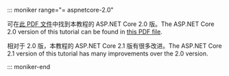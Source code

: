 ::: moniker range="= aspnetcore-2.0"

<span data-ttu-id="213d9-101">可在[此 PDF 文件](https://github.com/aspnet/Docs/tree/master/aspnetcore/data/ef-rp/intro/PDF-6-18-18.pdf)中找到本教程的 ASP.NET Core 2.0 版。</span><span class="sxs-lookup"><span data-stu-id="213d9-101">The ASP.NET Core 2.0 version of this tutorial can be found in [this PDF file](https://github.com/aspnet/Docs/tree/master/aspnetcore/data/ef-rp/intro/PDF-6-18-18.pdf).</span></span>

<span data-ttu-id="213d9-102">相对于 2.0 版，本教程的 ASP.NET Core 2.1 版有很多改进。</span><span class="sxs-lookup"><span data-stu-id="213d9-102">The ASP.NET Core 2.1 version of this tutorial has many improvements over the 2.0 version.</span></span>

::: moniker-end
